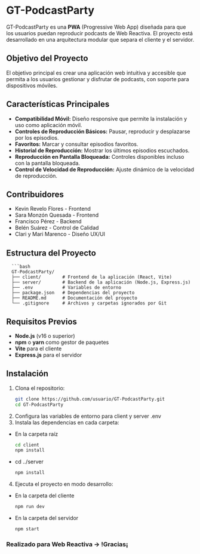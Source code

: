 # **GT-PodcastParty**

GT-PodcastParty es una **PWA** (Progressive Web App) diseñada para que los usuarios puedan reproducir podcasts de Web Reactiva. El proyecto está desarrollado en una arquitectura modular que separa el cliente y el servidor.

## **Objetivo del Proyecto**
El objetivo principal es crear una aplicación web intuitiva y accesible que permita a los usuarios gestionar y disfrutar de podcasts, con soporte para dispositivos móviles.

## **Características Principales**

- **Compatibilidad Móvil:** Diseño responsive que permite la instalación y uso como aplicación móvil.
- **Controles de Reproducción Básicos:** Pausar, reproducir y desplazarse por los episodios.
- **Favoritos:** Marcar y consultar episodios favoritos.
- **Historial de Reproducción:** Mostrar los últimos episodios escuchados.
- **Reproducción en Pantalla Bloqueada:** Controles disponibles incluso con la pantalla bloqueada.
- **Control de Velocidad de Reproducción:** Ajuste dinámico de la velocidad de reproducción.

## **Contribuidores**
- Kevin Revelo Flores - Frontend
- Sara Monzón Quesada - Frontend
- Francisco Pérez - Backend
- Belén Suárez - Control de Calidad
- Clari y Mari Marenco - Diseño UX/UI

## **Estructura del Proyecto**
      ```bash
      GT-PodcastParty/
      ├── client/        # Frontend de la aplicación (React, Vite)
      ├── server/        # Backend de la aplicación (Node.js, Express.js)
      ├── .env           # Variables de entorno
      ├── package.json   # Dependencias del proyecto
      ├── README.md      # Documentación del proyecto
      └── .gitignore     # Archivos y carpetas ignorados por Git

## **Requisitos Previos**

- **Node.js** (v16 o superior)
- **npm** o **yarn** como gestor de paquetes
- **Vite** para el cliente
- **Express.js** para el servidor

## **Instalación**

1. Clona el repositorio:
   ```bash
   git clone https://github.com/usuario/GT-PodcastParty.git
   cd GT-PodcastParty
2. Configura las variables de entorno para client y server .env
3. Instala las dependencias en cada carpeta:
- En la carpeta raíz
   ```bash
   cd client
   npm install

- cd ../server
   ```bash
   npm install

4. Ejecuta el proyecto en modo desarrollo:
- En la carpeta del cliente
   ```bash
   npm run dev

- En la carpeta del servidor
   ```bash
   npm start

### Realizado para Web Reactiva -> !Gracias¡


